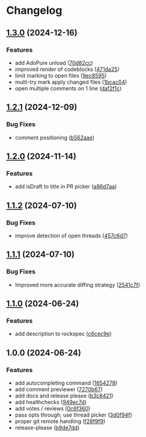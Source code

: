 # Changelog

## [1.3.0](https://github.com/Willem-J-an/adopure.nvim/compare/v1.2.1...v1.3.0) (2024-12-16)


### Features

* add AdoPure unload ([70d82cc](https://github.com/Willem-J-an/adopure.nvim/commit/70d82cca29a59fc587a2067c773e5a2ded05ab68))
* improved render of codeblocks ([471da25](https://github.com/Willem-J-an/adopure.nvim/commit/471da2596ee7a231207b9b0a21403ceadb670f51))
* limit marking to open files ([9ec8595](https://github.com/Willem-J-an/adopure.nvim/commit/9ec859590e682c4d82eb3210c2e64ecb10cbd423))
* multi-try mark apply changed files ([1bcac04](https://github.com/Willem-J-an/adopure.nvim/commit/1bcac04d54bbfcbe03769e5f13daf6c0fbedab3b))
* open multiple comments on 1 line ([daf2f1c](https://github.com/Willem-J-an/adopure.nvim/commit/daf2f1c8b7aa135563f166bdc3f0d8170d7190f7))

## [1.2.1](https://github.com/Willem-J-an/adopure.nvim/compare/v1.2.0...v1.2.1) (2024-12-09)


### Bug Fixes

* comment positioning ([b562aae](https://github.com/Willem-J-an/adopure.nvim/commit/b562aae2dbffea7fc9eb96932bf2bb64b4e98d81))

## [1.2.0](https://github.com/Willem-J-an/adopure.nvim/compare/v1.1.2...v1.2.0) (2024-11-14)


### Features

* add isDraft to title in PR picker ([a86d7aa](https://github.com/Willem-J-an/adopure.nvim/commit/a86d7aa1f581f12ff2da61ce76463b1ed9d1ac8c))

## [1.1.2](https://github.com/Willem-J-an/adopure.nvim/compare/v1.1.1...v1.1.2) (2024-07-10)


### Bug Fixes

* improve detection of open threads ([457c6d7](https://github.com/Willem-J-an/adopure.nvim/commit/457c6d7d278dce82837c47115edb00cccc954e70))

## [1.1.1](https://github.com/Willem-J-an/adopure.nvim/compare/v1.1.0...v1.1.1) (2024-07-10)


### Bug Fixes

* Improved more accurate diffing strategy ([2541c7f](https://github.com/Willem-J-an/adopure.nvim/commit/2541c7fe38c0286c1e3269e139c6d0858fc94815))

## [1.1.0](https://github.com/Willem-J-an/adopure.nvim/compare/v1.0.0...v1.1.0) (2024-06-24)


### Features

* add description to rockspec ([c6cec9e](https://github.com/Willem-J-an/adopure.nvim/commit/c6cec9e7507050e0f61686fdf6953234a12910b4))

## 1.0.0 (2024-06-24)


### Features

* add autocompleting command ([1654278](https://github.com/Willem-J-an/adopure.nvim/commit/1654278abb2c23ffe7df9a39e849afb2e596eeec))
* add comment previewer ([7270b67](https://github.com/Willem-J-an/adopure.nvim/commit/7270b676c56cd79f8107e6004683cb2afdd7e01d))
* add docs and release please ([b3c8421](https://github.com/Willem-J-an/adopure.nvim/commit/b3c84219cbbfd31c50718cec6e3a08e4e148e8cc))
* add healthchecks ([949ec7d](https://github.com/Willem-J-an/adopure.nvim/commit/949ec7d84f6d1f03e970bad7afc39bc3d994e037))
* add votes / reviews ([0c6f360](https://github.com/Willem-J-an/adopure.nvim/commit/0c6f360a83873ca295f94d69e1a4de7b26206b42))
* pass opts through; use thread picker ([3d0f94f](https://github.com/Willem-J-an/adopure.nvim/commit/3d0f94f3e9c17a52aa7685bbdd3a8ad8a84e895a))
* proper git remote handling ([f28f9f9](https://github.com/Willem-J-an/adopure.nvim/commit/f28f9f97bbe717835dcbed5fb3cc53e16737c251))
* release-please ([b9de7dd](https://github.com/Willem-J-an/adopure.nvim/commit/b9de7ddcd06e3762d7f051bbcad1e1d3511dc8f7))
